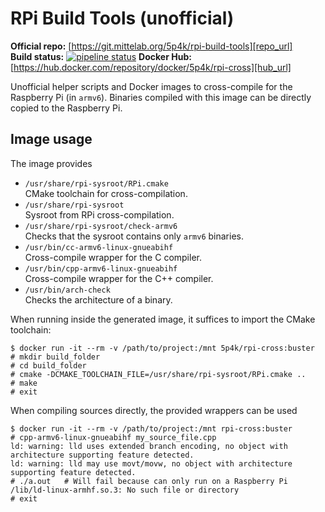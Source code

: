 RPi Build Tools (unofficial)
============================

**Official repo:** [https://git.mittelab.org/5p4k/rpi-build-tools][repo_url]  
**Build status:** [![pipeline status][pipeline_svg]][pipeline]
**Docker Hub:** [https://hub.docker.com/repository/docker/5p4k/rpi-cross][hub_url]

Unofficial helper scripts and Docker images to cross-compile for the Raspberry Pi (in `armv6`).
Binaries compiled with this image can be directly copied to the Raspberry Pi.

Image usage
-----------
The image provides
 - `/usr/share/rpi-sysroot/RPi.cmake`  
   CMake toolchain for cross-compilation.
 - `/usr/share/rpi-sysroot`  
   Sysroot from RPi cross-compilation.
 - `/usr/share/rpi-sysroot/check-armv6`  
   Checks that the sysroot contains only `armv6` binaries.
 - `/usr/bin/cc-armv6-linux-gnueabihf`  
   Cross-compile wrapper for the C compiler.
 - `/usr/bin/cpp-armv6-linux-gnueabihf`  
   Cross-compile wrapper for the C++ compiler.
 - `/usr/bin/arch-check`  
   Checks the architecture of a binary.
  
When running inside the generated image, it suffices to import the CMake toolchain:

```
$ docker run -it --rm -v /path/to/project:/mnt 5p4k/rpi-cross:buster
# mkdir build_folder
# cd build_folder
# cmake -DCMAKE_TOOLCHAIN_FILE=/usr/share/rpi-sysroot/RPi.cmake ..
# make
# exit
```

When compiling sources directly, the provided wrappers can be used

```
$ docker run -it --rm -v /path/to/project:/mnt rpi-cross:buster
# cpp-armv6-linux-gnueabihf my_source_file.cpp
ld: warning: lld uses extended branch encoding, no object with architecture supporting feature detected.
ld: warning: lld may use movt/movw, no object with architecture supporting feature detected.
# ./a.out   # Will fail because can only run on a Raspberry Pi
/lib/ld-linux-armhf.so.3: No such file or directory  
# exit
```

[repo_url]: https://git.mittelab.org/5p4k/rpi-build-tools
[pipeline]: https://git.mittelab.org/5p4k/rpi-build-tools/commits/master
[pipeline_svg]: https://git.mittelab.org/5p4k/rpi-build-tools/badges/master/pipeline.svg
[hub_url]: https://hub.docker.com/repository/docker/5p4k/rpi-cross
